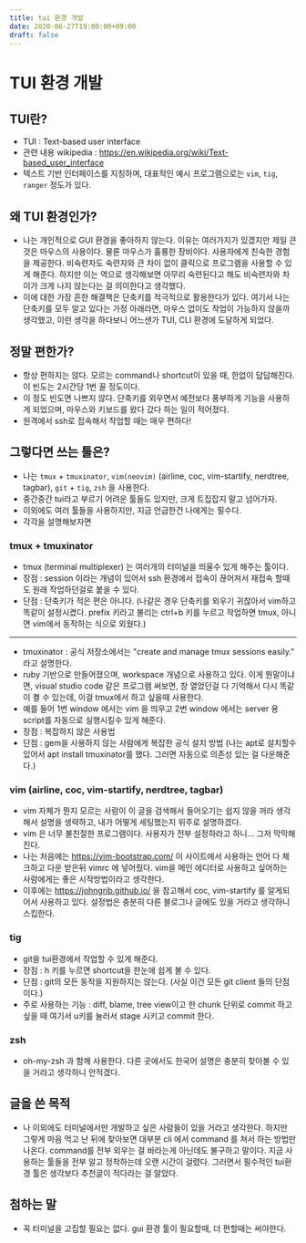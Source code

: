 ```yaml
---
title: tui 환경 개발
date: 2020-06-27T19:00:00+09:00
draft: false
---
```


# TUI 환경 개발

## TUI란?
 * TUI : Text-based user interface
 * 관련 내용 wikipedia :  https://en.wikipedia.org/wiki/Text-based_user_interface
 * 텍스트 기반 인터페이스를 지칭하며, 대표적인 예시 프로그램으로는 `vim`, `tig`, `ranger` 정도가 있다.

## 왜 TUI 환경인가?
 * 나는 개인적으로 GUI 환경을 좋아하지 않는다. 이유는 여러가지가 있겠지만 제일 큰 것은 마우스의 사용이다. 물론 마우스가 훌륭한 장비이다. 사용자에게 친숙한 경험을 제공한다. 비숙련자도 숙련자와 큰 차이 없이 클릭으로 프로그램을 사용할 수 있게 해준다. 하지만 이는 역으로 생각해보면 아무리 숙련된다고 해도 비숙련자와 차이가 크게 나지 않는다는 걸 의미한다고 생각했다.
 * 이에 대한 가장 흔한 해결책은 단축키를 적극적으로 활용한다가 있다. 여기서 나는 단축키를 모두 알고 있다는 가정 아래라면, 마우스 없이도 작업이 가능하지 않을까 생각했고, 이런 생각을 하다보니 어느샌가 TUI, CLI 환경에 도달하게 되었다.

## 정말 편한가?
 * 항상 편하지는 않다. 모르는 command나 shortcut이 있을 때, 한없이 답답해진다. 이 빈도는 2시간당 1번 꼴 정도이다.
 * 이 정도 빈도면 나쁘지 않다. 단축키를 외우면서 예전보다 풍부하게 기능을 사용하게 되었으며, 마우스와 키보드를 왔다 갔다 하는 일이 적어졌다.
 * 원격에서 ssh로 접속해서 작업할 때는 매우 편하다!

## 그렇다면 쓰는 툴은?
 * 나는 `tmux` + `tmuxinator`, `vim(neovim)` (airline, coc, vim-startify, nerdtree, tagbar), `git` + `tig`, `zsh` 을 사용한다.
 * 중간중간 tui라고 부르기 어려운 툴들도 있지만, 크게 트집잡지 말고 넘어가자.
 * 이외에도 여러 툴들을 사용하지만, 지금 언급한건 나에게는 필수다.
 * 각각을 설명해보자면
### tmux + tmuxinator
 * tmux (terminal multiplexer) 는 여러개의 터미널을 띄울수 있게 해주는 툴이다.
 * 장점 : session 이라는 개념이 있어서 ssh 환경에서 접속이 끊어져서 재접속 할때도 원래 작업하던걸로 붙을 수 있다.
 * 단점 : 단축키가 적은 편은 아니다. (나같은 경우 단축키를 외우기 귀찮아서 vim하고 똑같이 설정시켰다. prefix 키라고 불리는 ctrl+b 키를 누르고 작업하면 tmux, 아니면 vim에서 동작하는 식으로 외웠다.)

 ---
 * tmuxinator : 공식 저장소에서는 "create and manage tmux sessions easily." 라고 설명한다.
 * ruby 기반으로 만들어졌으며, workspace 개념으로 사용하고 있다. 이게 뭔말이냐면, visual studio code 같은 프로그램 써보면, 창 열었던걸 다 기억해서 다시 똑같이 켤 수 있는데, 이걸 tmux에서 하고 싶을때 사용한다.
 * 예를 들어 1번 window 에서는 vim 을 띄우고 2번 window 에서는 server 용 script를 자동으로 실행시킬수 있게 해준다.
 * 장점 : 복잡하지 않은 사용법
 * 단점 : gem을 사용하지 않는 사람에게 복잡한 공식 설치 방법 (나는 apt로 설치할수 있어서 apt install tmuxinator를 했다. 그러면 자동으로 의존성 있는 걸 다운해준다.)
  
### vim (airline, coc, vim-startify, nerdtree, tagbar)
 * vim 자체가 뭔지 모르는 사람이 이 글을 검색해서 들어오기는 쉽지 않을 꺼라 생각해서 설명을 생략하고, 내가 어떻게 세팅했는지 위주로 설명하겠다.
 * vim 은 너무 불친절한 프로그램이다. 사용자가 전부 설정하라고 하니... 그저 막막해진다.
 * 나는 처음에는 https://vim-bootstrap.com/ 이 사이트에서 사용하는 언어 다 체크하고 다운 받은뒤 vimrc 에 넣어줬다. vim을 메인 에디터로 사용하고 싶어하는 사람에게는 좋은 시작방법이라고 생각한다.
 * 이후에는 https://johngrib.github.io/ 을 참고해서 coc, vim-startify 를 알게되어서 사용하고 있다. 설정법은 충분히 다른 블로그나 글에도 있을 거라고 생각하니 스킵한다.

### tig
 * git을 tui환경에서 작업할 수 있게 해준다.
 * 장점 : h 키를 누르면 shortcut을 한눈에 쉽게 볼 수 있다.
 * 단점 : git의 모든 동작을 지원하지는 않는다. (사실 이건 모든 git client 들의 단점이다.)
 * 주로 사용하는 기능 : diff, blame, tree view이고 한 chunk 단위로 commit 하고 싶을 때 여기서 u키를 눌러서 stage 시키고 commit 한다.

### zsh
 * oh-my-zsh 과 함께 사용한다. 다른 곳에서도 한국어 설명은 충분히 찾아볼 수 있을 거라고 생각하니 안적겠다.

## 글을 쓴 목적
 * 나 이외에도 터미널에서만 개발하고 싶은 사람들이 있을 거라고 생각한다. 하지만 그렇게 마음 먹고 난 뒤에 찾아보면 대부분 cli 에서 command 를 쳐서 하는 방법만 나온다. command를 전부 외우는 걸 바라는게 아닌데도 불구하고 말이다. 지금 사용하는 툴들을 전부 알고 정착하는데 오랜 시간이 걸렸다. 그러면서 필수적인 tui환경 툴은 생각보다 추천글이 적다라는 걸 알았다.

## 첨하는 말
 * 꼭 터미널을 고집할 필요는 없다. gui 환경 툴이 필요할때, 더 편할때는 써야한다.
